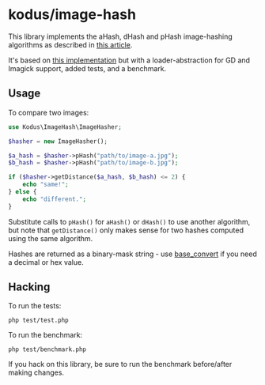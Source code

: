 kodus/image-hash
================

This library implements the aHash, dHash and pHash image-hashing algorithms as described
in [this article](http://www.hackerfactor.com/blog/?/archives/529-Kind-of-Like-That.html).

It's based on [this implementation](http://jax-work-archive.blogspot.dk/2013/05/php-ahash-phash-dhash.html)
but with a loader-abstraction for GD and Imagick support, added tests, and a benchmark.

## Usage

To compare two images:

```php
use Kodus\ImageHash\ImageHasher;

$hasher = new ImageHasher();

$a_hash = $hasher->pHash("path/to/image-a.jpg");
$b_hash = $hasher->pHash("path/to/image-b.jpg");

if ($hasher->getDistance($a_hash, $b_hash) <= 2) {
    echo "same!";
} else {
    echo "different.";
}
```

Substitute calls to `pHash()` for `aHash()` or `dHash()` to use another algorithm, but note
that `getDistance()` only makes sense for two hashes computed using the same algorithm.

Hashes are returned as a binary-mask string - use [base_convert](http://php.net/base_convert)
if you need a decimal or hex value.

## Hacking

To run the tests:

    php test/test.php

To run the benchmark:

    php test/benchmark.php

If you hack on this library, be sure to run the benchmark before/after making changes.
